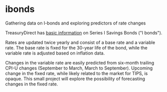 # ibonds
Gathering data on I-bonds and exploring predictors of rate changes

TreasuryDirect has [basic information](https://www.treasurydirect.gov/indiv/research/indepth/ibonds/res_ibonds.htm) on Series I Savings Bonds ("I bonds").

Rates are updated twice yearly and consist of a base rate and a variable rate. The base rate is fixed for the 30-year life of the bond, while the variable rate is adjusted based on inflation data.

Changes in the variable rate are easily predicted from six-month trailing CPI-U changes (September to March, March to September). Upcoming change in the fixed rate, while likely related to the market for TIPS, is opaque. This small project will explore the possibility of forecasting changes in the fixed rate.
